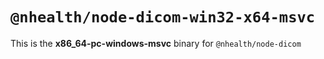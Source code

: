 # `@nhealth/node-dicom-win32-x64-msvc`

This is the **x86_64-pc-windows-msvc** binary for `@nhealth/node-dicom`
